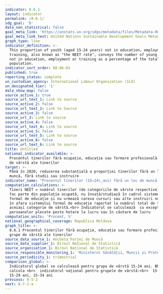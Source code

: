 ```yaml
---
indicator: 8.6.1
layout: indicator
permalink: /8-6-1/
sdg_goal: '8'
data_non_statistical: false
goal_meta_link: 'https://unstats.un.org/sdgs/metadata/files/Metadata-08-06-01.pdf'
goal_meta_link_text: United Nations Sustainable Development Goals Metadata (PDF 382 KB)
graph_type: line
indicator_definition: >-
  This proportion of youth (aged 15-24 years) not in education, employment or
  training, also known as "the NEET rate", conveys the number of young persons
  not in education, employment or training as a percentage of the total youth
  population.
indicator_sort_order: 08-06-01
published: true
reporting_status: complete
un_custodian_agency: International Labour Organization (ILO)
un_designated_tier: '1'
data_show_map: false
source_active_1: true
source_url_text_1: Link to source
source_active_2: false
source_url_text_2: Link to Source
source_active_3: false
source_url_3: Link to source
source_active_4: false
source_url_text_4: Link to source
source_active_5: false
source_url_text_5: Link to source
source_active_6: false
source_url_text_6: Link to source
title: Untitled
national_indicator_available: >-
  Procentul tinerilor fără ocupație, educație sau formare profesională, pe grupe
  de vârstă ale tinerilor
target: >-
  Până în 2020, reducerea substanțială a proporției tinerilor fără un loc de
  muncă, fără studii sau instruire
indicator_name: "Procentul tinerilor (15–24\_ani) fără un loc de muncă, studii sau instruire"
computation_calculations: >-
  Tineri NEET = numărul tinerilor (de categoriile de vârste respective), care nu
  fac parte din populația ocupată, nu învață/studiază în cadrul sistemului
  formal de educație și nu urmează careva cursuri sau alte instruiri non-formale
  în afara sistemului formal de educație raportat la numărul total de tineri din
  aceiași categorie de vârstă.<br> Indicatorul se calculează  cu excepția
  persoanelor plecate peste hotare la lucru sau în căutare de lucru
computation_units: 'Procent, %'
national_geographical_coverage: Republica Moldova
graph_title: >-
  8.6.1 Procentul tinerilor fără ocupație, educație sau formare profesională, pe
  grupe de vârstă ale tinerilor
source_data_source_1: Ancheta Forței de Muncă
source_data_supplier_1: Biroul Național de Statistică
source_organisation_1: Biroul Național de Statistică
source_responsible_monitoring_1: 'Ministerul Sănătății, Muncii și Protecției Sociale'
source_periodicity_1: trimestrial
comparison_global: >-
  Indicatorul global se calculează pentru grupa de vârstă 15-24 ani. BNS poate
  calcula <br>  indicatorul național pentru grupele de vârstă:<br>  15-24 ani,
  15-29 ani, 15-34 ani
previous: 8-5-2
next: 8-7-1-a
---
```

